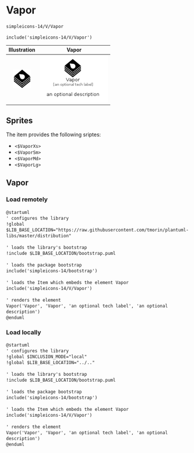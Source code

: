 # Vapor


```text
simpleicons-14/V/Vapor
```

```text
include('simpleicons-14/V/Vapor')
```



| Illustration | Vapor |
| :---: | :---: |
| ![illustration for Illustration](../../simpleicons-14/V/Vapor.png) | ![illustration for Vapor](../../simpleicons-14/V/Vapor.Local.png) |



## Sprites
The item provides the following sriptes:

- `<$VaporXs>`
- `<$VaporSm>`
- `<$VaporMd>`
- `<$VaporLg>`





## Vapor

### Load remotely
```plantuml
@startuml
' configures the library
!global $LIB_BASE_LOCATION="https://raw.githubusercontent.com/tmorin/plantuml-libs/master/distribution"

' loads the library's bootstrap
!include $LIB_BASE_LOCATION/bootstrap.puml

' loads the package bootstrap
include('simpleicons-14/bootstrap')

' loads the Item which embeds the element Vapor
include('simpleicons-14/V/Vapor')

' renders the element
Vapor('Vapor', 'Vapor', 'an optional tech label', 'an optional description')
@enduml
```

### Load locally
```plantuml
@startuml
' configures the library
!global $INCLUSION_MODE="local"
!global $LIB_BASE_LOCATION="../.."

' loads the library's bootstrap
!include $LIB_BASE_LOCATION/bootstrap.puml

' loads the package bootstrap
include('simpleicons-14/bootstrap')

' loads the Item which embeds the element Vapor
include('simpleicons-14/V/Vapor')

' renders the element
Vapor('Vapor', 'Vapor', 'an optional tech label', 'an optional description')
@enduml
```

